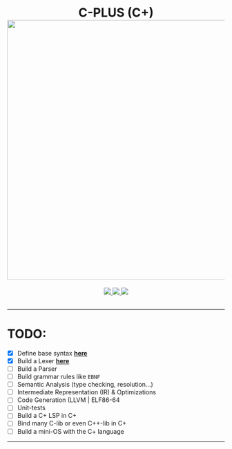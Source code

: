 <h1 align="center">
  C-PLUS (C+)<br>
  <img src="https://raw.githubusercontent.com/catppuccin/catppuccin/main/assets/palette/macchiato.png" width="600px"/>
  <br>
</h1>

<div align="center">
  <p></p>
  <div align="center">
     <a href="https://github.com/Leorevoir/C-PLUS/stargazers">
        <img src="https://img.shields.io/github/stars/Leorevoir/C-PLUS?color=F5BDE6&labelColor=303446&style=for-the-badge&logo=starship&logoColor=F5BDE6">
     </a>
     <a href="https://github.com/Leorevoir/C-PLUS/">
        <img src="https://img.shields.io/github/repo-size/Leorevoir/C-PLUS?color=C6A0F6&labelColor=303446&style=for-the-badge&logo=github&logoColor=C6A0F6">
     </a>
     <a href="https://github.com/Leorevoir/C-PLUS/blob/main/LICENSE">
        <img src="https://img.shields.io/static/v1.svg?style=for-the-badge&label=License&message=GNU&colorA=313244&colorB=F5A97F&logo=unlicense&logoColor=F5A97F&"/>
     </a>
  </div>
  <br>
</div>

---

# TODO:

- [x] Define base syntax [**here**](../examples/syntax.cp)
- [x] Build a Lexer [**here**](../include/cplus/lexer.h)
- [ ] Build a Parser
- [ ] Build grammar rules like `EBNF`
- [ ] Semantic Analysis (type checking, resolution...)
- [ ] Intermediate Representation (IR) & Optimizations
- [ ] Code Generation (LLVM | ELF86-64
- [ ] Unit-tests
- [ ] Build a C+ LSP in C+
- [ ] Bind many C-lib or even C++-lib in C+
- [ ] Build a mini-OS with the C+ language

---
